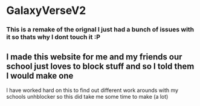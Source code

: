 # GalaxyVerseV2
### This is a remake of the orignal I just had a bunch of issues with it so thats why I dont touch it :P

I made this website for me and my friends our school just loves to block stuff and so I told them I would make one
-
I have worked hard on this to find out different work arounds with my schools unhblocker so this did take me some time to make (a lot)
